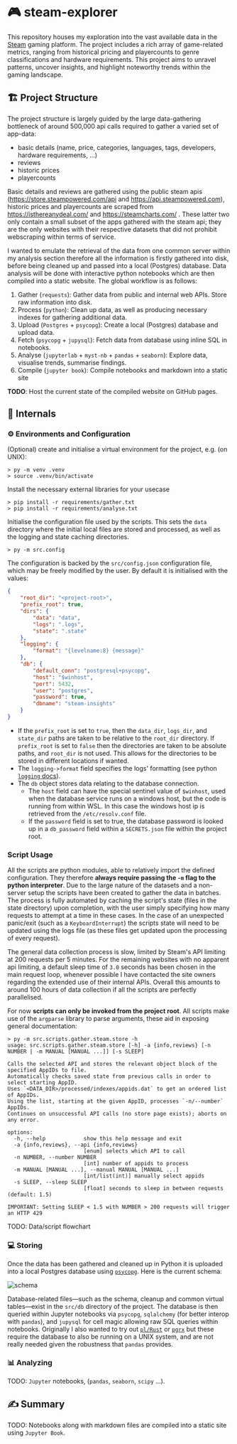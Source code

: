 # 🎮 steam-explorer

This repository houses my exploration into the vast available data in the [Steam](https://store.steampowered.com) gaming platform. The project includes a rich array of game-related metrics, ranging from historical pricing and playercounts to genre classifications and hardware requirements. This project aims to unravel patterns, uncover insights, and highlight noteworthy trends within the gaming landscape. 

## 🏗️ Project Structure

The project structure is largely guided by the large data-gathering bottleneck of around 500,000 api calls required to gather a varied set of app-data:
- basic details (name, price, categories, languages, tags, developers, hardware requirements, ...)
- reviews
- historic prices
- playercounts

Basic details and reviews are gathered using the public steam apis (https://store.steampowered.com/api and https://api.steampowered.com), historic prices and playercounts are scraped from https://isthereanydeal.com/ and https://steamcharts.com/ . These latter two only contain a small subset of the apps gathered with the steam api; they are the only websites with their respective datasets that did not prohibit webscraping within terms of service.

I wanted to emulate the retrieval of the data from one common server within my analysis section therefore all the information is firstly gathered into disk, before being cleaned up and passed into a local (Postgres) database. Data analysis will be done with interactive python notebooks which are then compiled into a static website. The global workflow is as follows:

1. Gather (`requests`): Gather data from public and internal web APIs. Store raw information into disk.
2. Process (`python`): Clean up data, as well as producing necessary indexes for gathering additional data.
3. Upload (`Postgres` + `psycopg`): Create a local (Postgres) database and upload data.
4. Fetch (`psycopg` + `jupysql`): Fetch data from database using inline SQL in notebooks.
5. Analyse (`jupyterlab` + `myst-nb` + `pandas` + `seaborn`): Explore data, visualise trends, summarise findings.
6. Compile (`jupyter book`): Compile notebooks and markdown into a static site

**TODO**: Host the current state of the compiled website on GitHub pages.

## 🔎 Internals
### ⚙ Environments and Configuration

(Optional) create and initialise a virtual environment for the project, e.g. (on UNIX):
```
> py -m venv .venv
> source .venv/bin/activate
```

Install the necessary external libraries for your usecase
```
> pip install -r requirements/gather.txt
> pip install -r requirements/analyse.txt
```

Initialise the configuration file used by the scripts. This sets the `data` directory where the initial local files are stored and processed, as well as the logging and state caching directories.
```
> py -m src.config
```

The configuration is backed by the `src/config.json` configuration file, which may be freely modified by the user. By default it is initialised with the values:
```json
{
    "root_dir": "<project-root>",
    "prefix_root": true,
    "dirs": {
        "data": "data",
        "logs": ".logs",
        "state": ".state"
    },
    "logging": {
        "format": "{levelname:8} {message}"
    },
    "db": {
        "default_conn": "postgresql+psycopg",
        "host": "$winhost",
        "port": 5432,
        "user": "postgres",
        "password": true,
        "dbname": "steam-insights"
    }
}
```
- If the `prefix_root` is set to `true`, then the `data_dir`, `logs_dir`, and `state_dir` paths are taken to be relative to the `root_dir` directory. If `prefix_root` is set to `false` then the directories are taken to be absolute paths, and `root_dir` is not used. This allows for the directories to be stored in different locations if wanted.
- The `logging->format` field specifies the logs' formatting (see python [`logging` docs](https://docs.python.org/3/library/logging.html)).
- The `db` object stores data relating to the database connection.
    - The `host` field can have the special sentinel value of `$winhost`, used when the database service runs on a windows host, but the code is running from within WSL. In this case the windows host ip is retrieved from the `/etc/resolv.conf` file.
    - If the `password` field is set to true, the database password is looked up in a `db_password` field within a `SECRETS.json` file within the project root.

### Script Usage

All the scripts are python modules, able to relatively import the defined configuration. They therefore **always require passing the `-m` flag to the python interpreter**. 
Due to the large nature of the datasets and a non-server setup the scripts have been created to gather the data in batches. The process is fully automated by caching the script's state (files in the state directory) upon completion, with the user simply specifying how many requests to attempt at a time in these cases. In the case of an unexpected panic/exit (such as a `KeyboardInterrupt`) the scripts state will need to be updated using the logs file (as these files get updated upon the processing of every request).

The general data collection process is slow, limited by Steam's API limiting at 200 requests per 5 minutes. For the remaining websites with no apparent api limiting, a default sleep time of `3.0` seconds has been chosen in the main request loop, whenever possible I have contacted the site owners regarding the extended use of their internal APIs. Overall this amounts to around 100 hours of data collection if all the scripts are perfectly parallelised.  

For now **scripts can only be invoked from the project root**. All scripts make use of the `argparse` library to parse arguments, these aid in exposing general documentation:
```
> py -m src.scripts.gather.steam.store -h
usage: src.scripts.gather.steam.store [-h] -a {info,reviews} [-n NUMBER | -m MANUAL [MANUAL ...]] [-s SLEEP]

Calls the selected API and stores the relevant object block of the specified AppIDs to file.
Automatically checks saved state from previous calls in order to select starting AppID.
Uses `<DATA_DIR>/processed/indexes/appids.dat` to get an ordered list of AppIDs.
Using the list, starting at the given AppID, processes `-n/--number` AppIDs.
Continues on unsuccessful API calls (no store page exists); aborts on any error.

options:
  -h, --help            show this help message and exit
  -a {info,reviews}, --api {info,reviews}
                        [enum] selects which API to call
  -n NUMBER, --number NUMBER
                        [int] number of appids to process
  -m MANUAL [MANUAL ...], --manual MANUAL [MANUAL ...]
                        [int/list(int)] manually select appids
  -s SLEEP, --sleep SLEEP
                        [float] seconds to sleep in between requests (default: 1.5)

IMPORTANT: Setting SLEEP < 1.5 with NUMBER > 200 requests will trigger an HTTP 429
```

TODO: Data/script flowchart

### 💻 Storing

Once the data has been gathered and cleaned up in Python it is uploaded into a local Postgres database using [`psycopg`](https://pypi.org/project/psycopg/). Here is the current schema:

![schema](assets/schema.png)

Database-related files—such as the schema, cleanup and common virtual tables—exist in the `src/db` directory of the project. The database is then queried within Jupyter notebooks via `psycopg`, `sqlalchemy` (for better interop with `pandas`), and `jupysql` for cell magic allowing raw SQL queries within notebooks. Originally I also wanted to try out [`pl/Rust`](https://github.com/tcdi/plrust) or [`pgrx`](https://github.com/pgcentralfoundation/pgrx) but these require the database to also be running on a UNIX system, and are not really needed given the robustness that `pandas` provides. 

### 📊 Analyzing

TODO: `Jupyter` notebooks,  (`pandas`, `seaborn`, `scipy` ...).
## ✍️ Summary

TODO: Notebooks along with markdown files are compiled into a static site using `Jupyter Book`.
